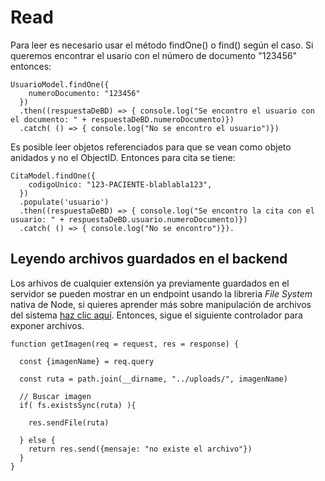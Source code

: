 # Read

Para leer es necesario usar el método findOne() o find() según el caso. Si queremos encontrar el usario con el número de documento "123456" entonces:

```
UsuarioModel.findOne({
    numeroDocumento: "123456"
  })
  .then((respuestaDeBD) => { console.log("Se encontro el usuario con el documento: " + respuestaDeBD.numeroDocumento)})
  .catch( () => { console.log("No se encontro el usuario")})
```

Es posible leer objetos referenciados para que se vean como objeto anidados y no el ObjectID. Entonces para cita se tiene:

```
CitaModel.findOne({
    codigoUnico: "123-PACIENTE-blablabla123",
  })
  .populate('usuario')
  .then((respuestaDeBD) => { console.log("Se encontro la cita con el usuario: " + respuestaDeBD.usuario.numeroDocumento)})
  .catch( () => { console.log("No se encontro")}).
```

## Leyendo archivos guardados en el backend

Los arhivos de cualquier extensión ya previamente guardados en el servidor se pueden mostrar en un endpoint usando la libreria *File System* nativa de Node, si quieres aprender más sobre manipulación de archivos del sistema [haz clic aquí](https://www.w3schools.com/nodejs/nodejs_filesystem.asp). Entonces, sigue el siguiente controlador para exponer archivos.

```
function getImagen(req = request, res = response) {

  const {imagenName} = req.query

  const ruta = path.join(__dirname, "../uploads/", imagenName)

  // Buscar imagen
  if( fs.existsSync(ruta) ){

    res.sendFile(ruta)

  } else {
    return res.send({mensaje: "no existe el archivo"})
  }
}
```
